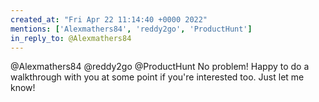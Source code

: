 ```yaml
---
created_at: "Fri Apr 22 11:14:40 +0000 2022"
mentions: ['Alexmathers84', 'reddy2go', 'ProductHunt']
in_reply_to: @Alexmathers84
---
```


@Alexmathers84 @reddy2go @ProductHunt No problem! Happy to do a walkthrough with you at some point if you're interested too. Just let me know!